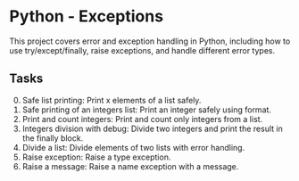 # Python - Exceptions

This project covers error and exception handling in Python, including how to use try/except/finally, raise exceptions, and handle different error types.

## Tasks

0. Safe list printing: Print x elements of a list safely.
1. Safe printing of an integers list: Print an integer safely using format.
2. Print and count integers: Print and count only integers from a list.
3. Integers division with debug: Divide two integers and print the result in the finally block.
4. Divide a list: Divide elements of two lists with error handling.
5. Raise exception: Raise a type exception.
6. Raise a message: Raise a name exception with a message. 